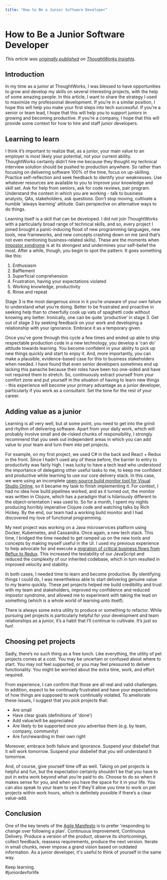 ```yaml
---
title: "How to Be a Junior Software Developer"
---
```


# How to Be a Junior Software Developer

_This article was [originally published](https://www.thoughtworks.com/insights/blog/how-be-junior-software-developer) on [ThoughtWorks Insights](https://www.thoughtworks.com/insights)._

## Introduction

In my time as a junior at ThoughtWorks, I was blessed to have opportunities to grow and develop my skills on several interesting projects, with the help of some amazing people. In this article, I want to share the strategy I used to maximize my professional development. If you’re in a similar position, I hope this will help you make your first steps into tech successful. If you’re a senior or team lead, I hope that this will help you to support juniors in growing and becoming productive. If you’re a company, I hope that this will provide some context for how to hire and staff junior developers.

## Learning to learn

I think it’s important to realize that, as a junior, your main value to an employer is most likely your potential, not your current ability. ThoughtWorks certainly didn’t hire me because they thought my technical interview solution should be pushed to production anywhere. So rather than focusing on delivering software 100% of the time, focus on up-skilling. Practice self-reflection and seek feedback to identify your weaknesses. Use whatever resources are available to you to improve your knowledge and skill set. Ask for help from seniors, ask for code reviews, pair program. Understand the context in which you are working - talk to business analysts, QAs, stakeholders, ask questions. Don’t stop moving, cultivate a humble 'always learning' attitude. Gain perspective on alternative ways to do things.

Learning itself is a skill that can be developed. I did not join ThoughtWorks with a particularly broad range of technical skills, and so, every project I joined brought a panic-inducing flood of new programming languages, new tools, new frameworks, and new concepts crashing down on me (and that’s not even mentioning business-related skills). These are the moments when [impostor syndrome](https://en.wikipedia.org/wiki/Impostor_syndrome) is at its strongest and undermines your self-belief the most. After a while, though, you begin to spot the pattern. It goes something like this:

1. Enthusiasm
2. Bafflement
3. Superficial comprehension
4. Frustration, having your expectations violated
5. Working knowledge, productivity
6. Rinse and repeat

Stage 3 is the most dangerous since in it you’re unaware of your own failure to understand what you’re doing. Better to be frustrated and proactive in seeking help than to cheerfully cook up vats of spaghetti code without knowing any better. Ironically, one can be quite 'productive' in stage 3. Get out of stage 3 by seeking feedback on your work and developing a relationship with your ignorance. Embrace it as a temporary given.

Once you’ve gone through this cycle a few times and ended up able to ship respectable production code in a new technology, you develop a 'can do' attitude towards learning. You become confident in your ability to pick up new things quickly and start to enjoy it. And, more importantly, you can make a plausible, evidence-based case for this to business stakeholders when needed. I have found that even senior developers sometimes end up lacking this panache because their roles have been too one-sided and have not required them to stretch. So, continuously extract yourself from your comfort zone and put yourself in the situation of having to learn new things - this experience will become your primary advantage as a junior developer, particularly if you work as a consultant. Set the tone for the rest of your career.

## Adding value as a junior

Learning is all very well, but at some point, you need to get into the grind and rhythm of delivering software. Apart from your daily work, which will probably involve small and de-risked chunks of responsibility, I strongly recommend that you seek out independent areas in which you can add value to your team and turn them into pet projects.

For example, on my first project, we used C# in the back and React + Redux in the front. Since I hadn't used any of these before, the barrier to entry to productivity was fairly high. I was lucky to have a tech lead who understood the importance of delegating other useful tasks to me, to keep me confident and productive while learning to use our core delivery stack. In this case, we were using an incomplete [open-source build monitor tool for Visual Studio Online](https://github.com/elrob/build-mon), so it became my task to finish implementing it.
For context, I had no idea how build pipelines worked, and as it turned out, the monitor was written in Clojure, which has a paradigm that is hilariously different to the object-orientation I was used to. So for a month, I spent my nights producing horribly imperative Clojure code and watching talks by Rich Hickey. By the end, our team had a working build monitor and I had discovered my love of functional programming.

My next project was working on a Java microservices platform using Docker, Kubernetes, and Cassandra. Once again, a new tech stack. This time, I bridged the time needed to get ramped up on the new tools and concepts by making myself useful in the UI. I used my previous experience to help advocate for and execute a [migration of critical business flows from Reflux to Redux](https://www.thoughtworks.com/insights/blog/advocating-software-quality-metro). This increased the testability of our JavaScript and reduced the complexity of our inherited codebase, which in turn resulted in improved velocity and stability.

In both cases, I needed time to learn and become productive. By identifying things I could do, I was nevertheless able to start delivering genuine value to my teams quickly. These pet projects helped me build credibility and trust with my team and stakeholders, improved my confidence and reduced impostor syndrome, and allowed me to experiment with taking the lead on something (which is a whole world of learning unto itself).

There is always some extra utility to produce or something to refactor. While pursuing pet projects is particularly helpful for your development and team relationships as a junior, it’s a habit that I’ll continue to cultivate. It’s just so fun!

## Choosing pet projects

Sadly, there’s no such thing as a free lunch. Like everything, the utility of pet projects comes at a cost. You may be uncertain or confused about where to start. You may not feel supported, or you may feel pressured to deliver functionality. You might be worried about the extra time, work, and effort required.

From experience, I can confirm that those are all real and valid challenges. In addition, expect to be continually frustrated and have your expectations of how things are supposed to work continually violated. To ameliorate these issues, I suggest that you pick projects that:

- Are small
- Have clear goals (definitions of 'done')
- Add value/will be appreciated
- Are likely to be supported once you advertise them (e.g. by team, company, community)
- Are fun/rewarding in their own right

Moreover, embrace both failure and ignorance. Suspend your disbelief that it will work tomorrow. Suspend your disbelief that you will understand it tomorrow.

And, of course, give yourself time off as well. Taking on pet projects is helpful and fun, but the expectation certainly shouldn’t be that you have to put in extra work beyond what you’re paid to do. Choose to do so when it makes sense for you, and when you have the space for it in your life. You can also speak to your team to see if they'll allow you time to work on pet projects within work hours, which is definitely possible if there’s a clear value-add.

## Conclusion

One of the key tenets of the [Agile Manifesto](http://agilemanifesto.org/) is to prefer 'responding to change over following a plan'. Continuous Improvement, Continuous Delivery. Produce a version of the product, observe its shortcomings, collect feedback, reassess requirements, produce the next version. Iterate in small chunks, never impose a grand vision based on outdated information. As a junior developer, it's useful to think of yourself in the same way.

Keep learning.<br />
\#juniordevforlife
